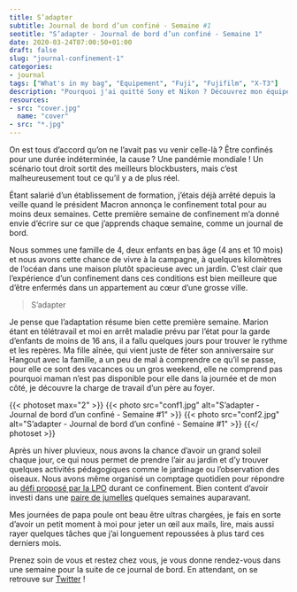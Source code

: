 ```yaml
---
title: S’adapter
subtitle: Journal de bord d’un confiné - Semaine #1
seotitle: "S’adapter - Journal de bord d’un confiné - Semaine 1"
date: 2020-03-24T07:00:50+01:00
draft: false
slug: "journal-confinement-1"
categories:
- journal
tags: ["What's in my bag", "Equipement", "Fuji", "Fujifilm", "X-T3"]
description: "Pourquoi j'ai quitté Sony et Nikon ? Découvrez mon équipement photo et vidéo chez Fujifilm et tout ce qu'il y a dans mon sac photo en 2020."
resources:
- src: "cover.jpg"
  name: "cover"
- src: "*.jpg"
---
```


On est tous d’accord qu’on ne l’avait pas vu venir celle-là ? Être confinés pour une durée indéterminée, la cause ? Une pandémie mondiale ! Un scénario tout droit sortit des meilleurs blockbusters, mais c’est malheureusement tout ce qu’il y a de plus réel.

Étant salarié d’un établissement de formation, j’étais déjà arrêté depuis la veille quand le président Macron annonça le confinement total pour au moins deux semaines. Cette première semaine de confinement m’a donné envie d’écrire sur ce que j’apprends chaque semaine, comme un journal de bord.

Nous sommes une famille de 4, deux enfants en bas âge (4 ans et 10 mois) et nous avons cette chance de vivre à la campagne, à quelques kilomètres de l’océan dans une maison plutôt spacieuse avec un jardin. C’est clair que l’expérience d’un confinement dans ces conditions est bien meilleure que d’être enfermés dans un appartement au cœur d’une grosse ville.

> S’adapter

Je pense que l’adaptation résume bien cette première semaine. Marion étant en télétravail et moi en arrêt maladie prévu par l’état pour la garde d’enfants de moins de 16 ans, il a fallu quelques jours pour trouver le rythme et les repères. Ma fille aînée, qui vient juste de fêter son anniversaire sur Hangout avec la famille, a un peu de mal à comprendre ce qu’il se passe, pour elle ce sont des vacances ou un gros weekend, elle ne comprend pas pourquoi maman n’est pas disponible pour elle dans la journée et de mon côté, je découvre la charge de travail d’un père au foyer.

{{< photoset max="2" >}}
  {{< photo src="conf1.jpg" alt="S’adapter - Journal de bord d’un confiné - Semaine #1" >}}
  {{< photo src="conf2.jpg" alt="S’adapter - Journal de bord d’un confiné - Semaine #1" >}}
{{</ photoset >}}

Après un hiver pluvieux, nous avons la chance d’avoir un grand soleil chaque jour, ce qui nous permet de prendre l’air au jardin et d’y trouver quelques activités pédagogiques comme le jardinage ou l’observation des oiseaux. Nous avons même organisé un comptage quotidien pour répondre au [défi proposé par la LPO](https://www.oiseauxdesjardins.fr/index.php?m_id=21&a=N341&fbclid=IwAR3izaW-X9LkPJY0XHwTgkdPLHTaDqRt_RLYs4U8mhHdmHU0uQU6uQClOh4#FN341) durant ce confinement. Bien content d’avoir investi dans une [paire de jumelles](https://www.digit-photo.com/NIKON-Jumelles-Prostaff-7S-8X42-rNIKONBAA840SA.html?dpa_id=23) quelques semaines auparavant.

Mes journées de papa poule ont beau être ultras chargées, je fais en sorte d’avoir un petit moment à moi pour jeter un œil aux mails, lire, mais aussi rayer quelques tâches que j’ai longuement repoussées à plus tard ces derniers mois.

Prenez soin de vous et restez chez vous, je vous donne rendez-vous dans une semaine pour la suite de ce journal de bord. En attendant, on se retrouve sur [Twitter](https://twitter.com/gregmignard) !

